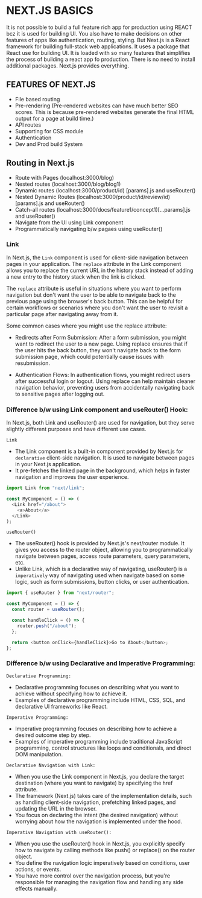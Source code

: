 # NEXT.JS BASICS

It is not possible to build a full feature rich app for production using REACT bcz it is used for building UI. You also have to make decisions on other features of apps like authentication, routing, styling.
But Next.js is a React framework for building full-stack web applications. It uses a package that React use for building UI. It is loaded with so many features that simplifies the process of building a react app fo production. There is no need to install additional packages. Next.js provides everything.

## FEATURES OF NEXT.JS

- File based routing
- Pre-rendering (Pre-rendered websites can have much better SEO scores. This is because pre-rendered websites generate the final HTML output for a page at build time.)
- API routes
- Supporting for CSS module
- Authentication
- Dev and Prod build System

## Routing in Next.js

- Route with Pages (localhost:3000/blog)
- Nested routes (localhost:3000/blog/blog1)
- Dynamic routes (localhost:3000/product/id) [params].js and useRouter()
- Nested Dynamic Routes (localhost:3000/product/id/review/id) [params].js and useRouter()
- Catch-all routes (localhost:3000/docs/feature1/concept1)[...params].js and useRouter()
- Navigate from the UI using Link component
- Programmatically navigating b/w pagaes using useRouter()

### Link

In Next.js, the `Link` component is used for client-side navigation between pages in your application. The `replace` attribute in the Link component allows you to replace the current URL in the history stack instead of adding a new entry to the history stack when the link is clicked.

The `replace` attribute is useful in situations where you want to perform navigation but don't want the user to be able to navigate back to the previous page using the browser's back button. This can be helpful for certain workflows or scenarios where you don't want the user to revisit a particular page after navigating away from it.

Some common cases where you might use the replace attribute:

- Redirects after Form Submission: After a form submission, you might want to redirect the user to a new page. Using replace ensures that if the user hits the back button, they won't navigate back to the form submission page, which could potentially cause issues with resubmission.

- Authentication Flows: In authentication flows, you might redirect users after successful login or logout. Using replace can help maintain cleaner navigation behavior, preventing users from accidentally navigating back to sensitive pages after logging out.

### Difference b/w using Link component and useRouter() Hook:

In Next.js, both Link and useRouter() are used for navigation, but they serve slightly different purposes and have different use cases.

`Link`

- The Link component is a built-in component provided by Next.js for `declarative` client-side navigation. It is used to navigate between pages in your Next.js application.
- It pre-fetches the linked page in the background, which helps in faster navigation and improves the user experience.

```javascript
import Link from "next/link";

const MyComponent = () => (
  <Link href="/about">
    <a>About</a>
  </Link>
);
```

`useRouter()`

- The useRouter() hook is provided by Next.js's next/router module. It gives you access to the router object, allowing you to programmatically navigate between pages, access route parameters, query parameters, etc.
- Unlike Link, which is a declarative way of navigating, useRouter() is a `imperatively` way of navigating used when navigate based on some logic, such as form submissions, button clicks, or user authentication.

```javascript
import { useRouter } from "next/router";

const MyComponent = () => {
  const router = useRouter();

  const handleClick = () => {
    router.push("/about");
  };

  return <button onClick={handleClick}>Go to About</button>;
};
```

### Difference b/w using Declarative and Imperative Programming:

`Declarative Programming:`

- Declarative programming focuses on describing what you want to achieve without specifying how to achieve it.
- Examples of declarative programming include HTML, CSS, SQL, and declarative UI frameworks like React.

`Imperative Programming:`

- Imperative programming focuses on describing how to achieve a desired outcome step by step.
- Examples of imperative programming include traditional JavaScript programming, control structures like loops and conditionals, and direct DOM manipulation.

`Declarative Navigation with Link:`

- When you use the Link component in Next.js, you declare the target destination (where you want to navigate) by specifying the href attribute.
- The framework (Next.js) takes care of the implementation details, such as handling client-side navigation, prefetching linked pages, and updating the URL in the browser.
- You focus on declaring the intent (the desired navigation) without worrying about how the navigation is implemented under the hood.

`Imperative Navigation with useRouter():`

- When you use the useRouter() hook in Next.js, you explicitly specify how to navigate by calling methods like push() or replace() on the router object.
- You define the navigation logic imperatively based on conditions, user actions, or events.
- You have more control over the navigation process, but you're responsible for managing the navigation flow and handling any side effects manually.
